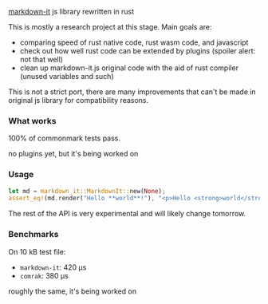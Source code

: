 [markdown-it](https://github.com/markdown-it/markdown-it) js library rewritten in rust

This is mostly a research project at this stage. Main goals are:

 - comparing speed of rust native code, rust wasm code, and javascript
 - check out how well rust code can be extended by plugins (spoiler alert: not that well)
 - clean up markdown-it.js original code with the aid of rust compiler (unused variables and such)

This is not a strict port, there are many improvements that can't be made in original js library for compatibility reasons.

### What works

100% of commonmark tests pass.

no plugins yet, but it's being worked on

### Usage

```rs
let md = markdown_it::MarkdownIt::new(None);
assert_eq!(md.render("Hello **world**!"), "<p>Hello <strong>world</strong>!</p>\n");
```

The rest of the API is very experimental and will likely change tomorrow.

### Benchmarks

On 10 kB test file:

 - `markdown-it`: 420 μs
 - `comrak`: 380 μs

roughly the same, it's being worked on
